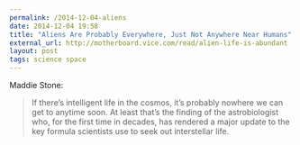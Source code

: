 ```yaml
---
permalink: /2014-12-04-aliens
date: 2014-12-04 19:58
title: "Aliens Are Probably Everywhere, Just Not Anywhere Near Humans"
external_url: http://motherboard.vice.com/read/alien-life-is-abundant
layout: post
tags: science space
---
```


Maddie Stone:

>If there’s intelligent life in the cosmos, it’s probably nowhere we can get to anytime soon. At least that’s the finding of the astrobiologist who, for the first time in decades, has rendered a major update to the key formula scientists use to seek out interstellar life.